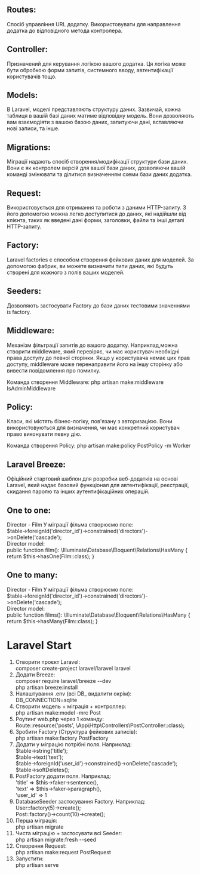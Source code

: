 ## Routes:

Спосіб управління URL додатку. Використовувати для направлення додатка до відповідного метода контролера.

## Controller:

Призначений для керування логікою вашого додатка. Ця логіка може бути обробкою форми запитів, системного вводу,
автентифікації користувачів тощо.

## Models:

В Laravel, моделі представляють структуру даних. Зазвичай, кожна таблиця в вашій базі даних матиме відповідну
модель. Вони дозволяють вам взаємодіяти з вашою базою даних, запитуючи дані, вставляючи нові записи, та інше.

## Migrations:

Міграції надають спосіб створення/модифікації структури бази даних. Вони є як контролем версій для вашої
бази даних, дозволяючи вашій команді змінювати та ділитися визначенням схеми бази даних додатка.

## Request:

Використовується для отримання та роботи з даними HTTP-запиту. З його допомогою можна легко доступитися до
даних, які надійшли від клієнта, таких як введені дані форми, заголовки, файли та інші деталі HTTP-запиту.

## Factory:

Laravel factories є способом створення фейкових даних для моделей. За допомогою
фабрик, ви можете визначити типи даних, які будуть створені для кожного з полів ваших моделей.

## Seeders:

Дозволяють застосувати Factory до бази даних тестовими значеннями із factory.

## Middleware:

Механізм фільтрації запитів до вашого додатку. Наприклад,можна створити middleware, який перевіряє, чи має
користувач необхідні права доступу до певної сторінки. Якщо у користувача немає цих прав доступу, middleware може
перенаправити його на іншу сторінку або вивести повідомлення про помилку.

Команда створення Middleware:
php artisan make:middleware IsAdminMiddleware

## Policy:

Класи, які містять бізнес-логіку, пов'язану з авторизацією. Вони використовуються для визначення, чи має
конкретний користувач право виконувати певну дію.

Команда створення Policy:
php artisan make:policy PostPolicy -m Worker

## Laravel Breeze:

Офіційний стартовий шаблон для розробки веб-додатків на основі Laravel, який надає базовий функціонал для
автентифікації,
реєстрації, скидання паролю та інших аутентифікаційних операцій.

## One to one:
Director - Film
У міграції фільма створюємо поле:  
$table->foreignId('director_id')->constrained('directors')->onDelete('cascade');  
Director model:  
    public function film(): \Illuminate\Database\Eloquent\Relations\HasMany
    {
        return $this->hasOne(Film::class);
    }

## One to many:
Director - Film
У міграції фільма створюємо поле:  
$table->foreignId('director_id')->constrained('directors')->onDelete('cascade');  
Director model:  
    public function films(): \Illuminate\Database\Eloquent\Relations\HasMany
    {
        return $this->hasMany(Film::class);
    }

# Laravel Start

1. Створити проєкт Laravel:  
   composer create-project laravel/laravel laravel
2. Додати Breeze:  
   composer require laravel/breeze --dev  
   php artisan breeze:install
3. Налаштування .env (всі DB_ видалити окрім):  
   DB_CONNECTION=sqlite
4. Створити модель + міграція + контроллер:  
   php artisan make:model -mrc Post
5. Роутинг web.php через 1 команду:  
   Route::resource('posts', \App\Http\Controllers\PostController::class);
6. Зробити Factory (Структура фейкових записів):  
   php artisan make:factory PostFactory
7. Додати у міграцію потрібні поля. Наприклад:  
   $table->string('title');  
   $table->text('text');  
   $table->foreignId('user_id')->constrained()->onDelete('cascade');  
   $table->softDeletes();
8. PostFactory додати поля. Наприклад:  
   'title' => $this->faker->sentence(),  
   'text' => $this->faker->paragraph(),  
   'user_id' => 1
9. DatabaseSeeder застосування Factory. Наприклад:  
   User::factory(5)->create();  
   Post::factory()->count(10)->create();
10. Перша міграція:  
    php artisan migrate
11. Чиста міграцію + застосувати всі Seeder:  
    php artisan migrate:fresh --seed
12. Створення Request:  
    php artisan make:request PostRequest
13. Запустити:  
    php artisan serve

